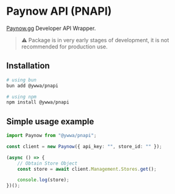 # Paynow API (PNAPI)

[Paynow.gg](https://paynow.gg/) Developer API Wrapper.

> :warning: Package is in very early stages of development, it is not
> recommended for production use.

## Installation

```bash
# using bun
bun add @ywwa/pnapi

# using npm
npm install @ywwa/pnapi
```

## Simple usage example

```typescript
import Paynow from "@ywwa/pnapi";

const client = new Paynow({ api_key: "", store_id: "" });

(async () => {
    // Obtain Store Object
    const store = await client.Management.Stores.get();

    console.log(store);
})();
```
